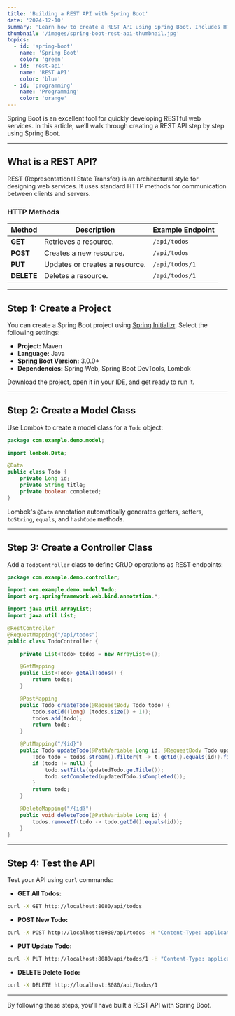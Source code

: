 ```yaml
---
title: 'Building a REST API with Spring Boot'
date: '2024-12-10'
summary: 'Learn how to create a REST API using Spring Boot. Includes HTTP methods, JSON handling, Lombok integration, and curl for testing.'
thumbnail: '/images/spring-boot-rest-api-thumbnail.jpg'
topics:
  - id: 'spring-boot'
    name: 'Spring Boot'
    color: 'green'
  - id: 'rest-api'
    name: 'REST API'
    color: 'blue'
  - id: 'programming'
    name: 'Programming'
    color: 'orange'
---
```


Spring Boot is an excellent tool for quickly developing RESTful web services. In this article, we’ll walk through creating a REST API step by step using Spring Boot.

---

## **What is a REST API?**

REST (Representational State Transfer) is an architectural style for designing web services. It uses standard HTTP methods for communication between clients and servers.

### **HTTP Methods**

| **Method** | **Description**                | **Example Endpoint** |
| ---------- | ------------------------------ | -------------------- |
| **GET**    | Retrieves a resource.          | `/api/todos`         |
| **POST**   | Creates a new resource.        | `/api/todos`         |
| **PUT**    | Updates or creates a resource. | `/api/todos/1`       |
| **DELETE** | Deletes a resource.            | `/api/todos/1`       |

---

## **Step 1: Create a Project**

You can create a Spring Boot project using [Spring Initializr](https://start.spring.io/). Select the following settings:

- **Project:** Maven
- **Language:** Java
- **Spring Boot Version:** 3.0.0+
- **Dependencies:** Spring Web, Spring Boot DevTools, Lombok

Download the project, open it in your IDE, and get ready to run it.

---

## **Step 2: Create a Model Class**

Use Lombok to create a model class for a `Todo` object:

```java
package com.example.demo.model;

import lombok.Data;

@Data
public class Todo {
    private Long id;
    private String title;
    private boolean completed;
}
```

Lombok's `@Data` annotation automatically generates getters, setters, `toString`, `equals`, and `hashCode` methods.

---

## **Step 3: Create a Controller Class**

Add a `TodoController` class to define CRUD operations as REST endpoints:

```java
package com.example.demo.controller;

import com.example.demo.model.Todo;
import org.springframework.web.bind.annotation.*;

import java.util.ArrayList;
import java.util.List;

@RestController
@RequestMapping("/api/todos")
public class TodoController {

    private List<Todo> todos = new ArrayList<>();

    @GetMapping
    public List<Todo> getAllTodos() {
        return todos;
    }

    @PostMapping
    public Todo createTodo(@RequestBody Todo todo) {
        todo.setId((long) (todos.size() + 1));
        todos.add(todo);
        return todo;
    }

    @PutMapping("/{id}")
    public Todo updateTodo(@PathVariable Long id, @RequestBody Todo updatedTodo) {
        Todo todo = todos.stream().filter(t -> t.getId().equals(id)).findFirst().orElse(null);
        if (todo != null) {
            todo.setTitle(updatedTodo.getTitle());
            todo.setCompleted(updatedTodo.isCompleted());
        }
        return todo;
    }

    @DeleteMapping("/{id}")
    public void deleteTodo(@PathVariable Long id) {
        todos.removeIf(todo -> todo.getId().equals(id));
    }
}
```

---

## **Step 4: Test the API**

Test your API using `curl` commands:

- **GET All Todos:**

```bash
curl -X GET http://localhost:8080/api/todos
```

- **POST New Todo:**

```bash
curl -X POST http://localhost:8080/api/todos -H "Content-Type: application/json" -d '{"title": "New Todo", "completed": false}'
```

- **PUT Update Todo:**

```bash
curl -X PUT http://localhost:8080/api/todos/1 -H "Content-Type: application/json" -d '{"title": "Updated Todo", "completed": true}'
```

- **DELETE Delete Todo:**

```bash
curl -X DELETE http://localhost:8080/api/todos/1
```

---

By following these steps, you’ll have built a REST API with Spring Boot.
